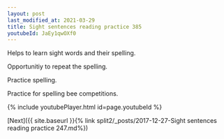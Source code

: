 ```yaml
---
layout: post
last_modified_at: 2021-03-29
title: Sight sentences reading practice 385
youtubeId: JaEy1qwOXf0
---
```

 
 
Helps to learn sight words and their spelling.

Opportunitiy to repeat the spelling. 

Practice spelling. 
 
Practice for spelling bee competitions. 
 
{% include youtubePlayer.html id=page.youtubeId %}
 
 

[Next]({{ site.baseurl }}{% link  split2/_posts/2017-12-27-Sight sentences reading practice 247.md%})
 
